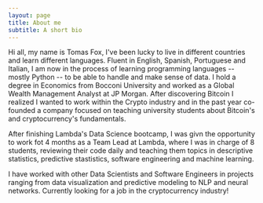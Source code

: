 ```yaml
---
layout: page
title: About me
subtitle: A short bio
---
```


Hi all, my name is Tomas Fox, I've been lucky to live in different countries and learn different languages. Fluent in English, Spanish, Portuguese and Italian, I am now in the process of learning programming languages -- mostly Python -- to be able to handle and make sense of data. I hold a degree in Economics from Bocconi University and worked as a Global Wealth Management Analyst at JP Morgan. After discovering Bitcoin I realized I wanted to work within the Crypto industry and in the past year co-founded a company focused on teaching university students about Bitcoin's and cryptocurrency's fundamentals. 

After finishing Lambda's Data Science bootcamp, I was givn the opportunity to work fot 4 months as a Team Lead at Lambda, where I was in charge of 8 students, reviewing their code daily and teaching them topics in descriptive statistics, predictive stastistics, software engineering and machine learning. 

I have worked with other Data Scientists and Software Engineers in projects ranging from data visualization and predictive modeling to NLP and neural networks. Currently looking for a job in the cryptocurrency industry! 
